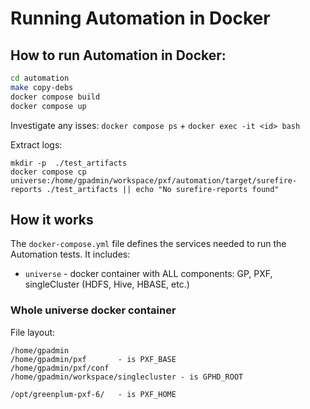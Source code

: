 # Running Automation in Docker

## How to run Automation in Docker:

```bash
cd automation
make copy-debs
docker compose build
docker compose up
```

Investigate any isses:
`docker compose ps` + `docker exec -it <id> bash`

Extract logs:
```
mkdir -p  ./test_artifacts
docker compose cp universe:/home/gpadmin/workspace/pxf/automation/target/surefire-reports ./test_artifacts || echo "No surefire-reports found"
```

## How it works

The `docker-compose.yml` file defines the services needed to run the Automation tests. It includes:
- `universe` - docker container with ALL components: GP, PXF, singleCluster (HDFS, Hive, HBASE, etc.)

### Whole universe docker container

File layout:
```
/home/gpadmin
/home/gpadmin/pxf       - is PXF_BASE
/home/gpadmin/pxf/conf
/home/gpadmin/workspace/singlecluster - is GPHD_ROOT

/opt/greenplum-pxf-6/   - is PXF_HOME
```